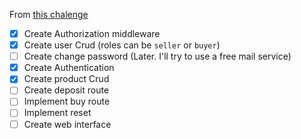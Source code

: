  From [this chalenge](https://mvpmatch.notion.site/Full-stack-ac8a8b07bee84937968377c840b6fa29)
 
  - [x] Create Authorization middleware
  - [x] Create user Crud (roles can be `seller` or `buyer`)
  - [ ] Create change password (Later. I'll try to use a free mail service)
  - [x] Create Authentication
  - [X] Create product Crud
  - [ ] Create deposit route
  - [ ] Implement buy route
  - [ ] Implement reset
  - [ ] Create web interface
